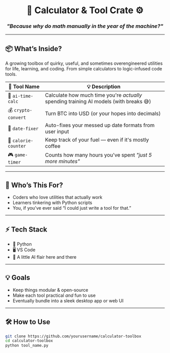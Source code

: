 <div align="center">

# 🧮 Calculator & Tool Crate ⚙️  
### _"Because why do math manually in the year of the machine?"_

</div>

---

## 📦 What’s Inside?
A growing toolbox of quirky, useful, and sometimes overengineered utilities for life, learning, and coding. From simple calculators to logic-infused code tools.

| 🔧 Tool Name        | 💡 Description                              |
|---------------------|----------------------------------------------|
| 🧠 `ai-time-calc`    | Calculate how much time you're *actually* spending training AI models (with breaks 😅) |
| 💰 `crypto-convert`  | Turn BTC into USD (or your hopes into decimals) |
| 📆 `date-fixer`      | Auto-fixes your messed up date formats from user input |
| 🍔 `calorie-counter` | Keep track of your fuel — even if it's mostly coffee |
| 🎮 `game-timer`      | Counts how many hours you've spent *"just 5 more minutes"* |

---

## 🎯 Who’s This For?
- Coders who love utilities that actually work
- Learners tinkering with Python scripts
- You, if you’ve ever said “I could just write a tool for that.”

---

## ⚡ Tech Stack
- 🐍 Python
- 🖥️ VS Code
- 🤖 A little AI flair here and there

---

## 💡 Goals
- Keep things modular & open-source
- Make each tool practical *and* fun to use
- Eventually bundle into a sleek desktop app or web UI

---

## 🛠️ How to Use
```bash
git clone https://github.com/yourusername/calculator-toolbox
cd calculator-toolbox
python tool_name.py
